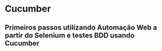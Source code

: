 # Cucumber

## Primeiros passos utilizando Automação Web a partir do Selenium e testes BDD usando Cucumber
